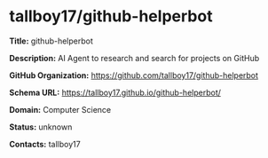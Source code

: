 # tallboy17/github-helperbot

**Title:** github-helperbot

**Description:** AI Agent to research and search for projects on GitHub

**GitHub Organization:** https://github.com/tallboy17/github-helperbot

**Schema URL:** https://tallboy17.github.io/github-helperbot/



**Domain:** Computer Science

**Status:** unknown



**Contacts:** tallboy17